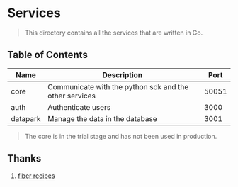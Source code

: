 # Services

> This directory contains all the services that are written in Go.

## Table of Contents

| Name | Description | Port |
| --- | --- | --- |
| core | Communicate with the python sdk and the other services | 50051 |
| auth | Authenticate users | 3000 |
| datapark | Manage the data in the database | 3001 |

> The core is in the trial stage and has not been used in production.

## Thanks

1. [fiber recipes](https://github.com/gofiber/recipes/tree/master/auth-docker-postgres-jwt)
